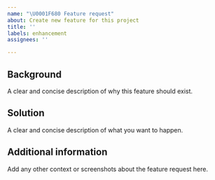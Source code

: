 ```yaml
---
name: "\U0001F680 Feature request"
about: Create new feature for this project
title: ''
labels: enhancement
assignees: ''

---
```


## Background
A clear and concise description of  why this feature should exist.

## Solution
A clear and concise description of what you want to happen.

## Additional information
Add any other context or screenshots about the feature request here.
